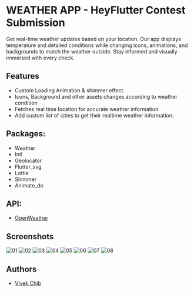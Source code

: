 
# WEATHER APP - HeyFlutter Contest Submission

Get real-time weather updates based on your location. Our app displays temperature and detailed conditions while changing icons, animations, and backgrounds to match the weather outside. Stay informed and visually immersed with every check.


## Features

- Custom Loading Animation & shimmer effect.
- Icons, Background and other assets changes according to weather condition
- Fetches real time location for accurate weather information
- Add custom list of cities to get their realtime weather information.


## Packages:

- Weather
- Intl
- Geolocator
- Flutter_svg
- Lottie
- Shimmer
- Animate_do

## API:

- [OpenWeather](https://openweathermap.org/api)


## Screenshots

![01](https://github.com/vchib1/weather_app_challenge/assets/16263958/c981113a-0847-4f7d-827b-9838e7898185)
![02](https://github.com/vchib1/weather_app_challenge/assets/16263958/a2298cf9-b501-44e5-a9e2-e6765044aac9)
![03](https://github.com/vchib1/weather_app_challenge/assets/16263958/e28e8236-b8ea-4538-9092-bcad6ee67c38)
![04](https://github.com/vchib1/weather_app_challenge/assets/16263958/cd06f038-e88f-4083-9c43-1f8dff607bb0)
![05](https://github.com/vchib1/weather_app_challenge/assets/16263958/333164c1-9af8-4ec9-ab16-0a46ec61417a)
![06](https://github.com/vchib1/weather_app_challenge/assets/16263958/3cf809e9-8258-41f6-ae4c-418040095d93)
![07](https://github.com/vchib1/weather_app_challenge/assets/16263958/a71f08e3-3c7c-4d3d-8acc-80afedfa6af6)
![08](https://github.com/vchib1/weather_app_challenge/assets/16263958/e7fae9bd-a278-4312-93c5-58d7d24c8cd4)
## Authors

- [Vivek Chib](https://www.github.com/vhib1)

